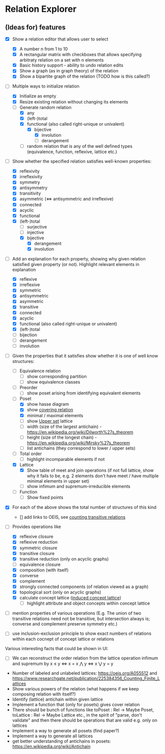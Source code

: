 # Relation Explorer

## (Ideas for) features
- [x] Show a relation editor that allows user to select
    - [x] A number n from 1 to 10
    - [x] A rectangular matrix with checkboxes that allows specifying arbitraty relation on a set with n elements
    - [x] Basic history support - ability to undo relation edits
    - [x] Show a graph (as in graph theory) of the relation
    - [x] Show a bipartite graph of the relation (TODO how is this called?)

- [ ] Multiple ways to initialize relation
    - [x] Initialize as empty
    - [x] Resize existing relation without changing its elements
    - [ ] Generate random relation
        - [x] any
        - [x] (left-)total
        - [x] functional (also called right-unique or univalent)
            - [x] bijective
                - [x] involution
                - [ ] derangement
        - [ ] random relation that is any of the well defined types (equivalence, function, reflexive, lattice etc.)

- [ ] Show whether the specified relation satisfies well-known properties:
    - [x] reflexivity
    - [x] irreflexivity
    - [x] symmetry
    - [x] antisymmetry
    - [x] transitivity
    - [x] asymmetric (<=> antisymmetric and irreflexive)
    - [x] connected
    - [x] acyclic
    - [x] functional
    - [x] (left-)total
        - [ ] surjective
        - [ ] injective
        - [x] bijective
            - [x] derangement
            - [x] involution

- [ ] Add an explanation for each property, showing why given relation satisfied given property (or not). Highlight relevant elements in explanation
    - [x] reflexive
    - [x] irreflexive
    - [x] symmetric
    - [x] antisymmetric
    - [x] asymmetric
    - [x] transitive
    - [x] connected
    - [x] acyclic
    - [x] functional (also called right-unique or univalent)
    - [x] (left-)total
    - [ ] bijection
    - [ ] derangement
    - [ ] involution

- [ ] Given the properties that it satisfies show whether it is one of well know structures:
    - [ ] Equivalence relation
        - [ ] show corresponding partition
        - [ ] show equivalence classes
    - [ ] Preorder
        - [ ] show poset arising from identifying equivalent elements
    - [ ] Poset
        - [x] show hasse diagram
        - [x] show [covering relation](https://en.wikipedia.org/wiki/Covering_relation)
        - [x] minimal / maximal elements
        - [ ] show [Upper set](https://en.wikipedia.org/wiki/Upper_set) lattice
        - [ ] width (size of the largest antichain) - https://en.wikipedia.org/wiki/Dilworth%27s_theorem
        - [ ] height (size of the longest chain) - https://en.wikipedia.org/wiki/Mirsky%27s_theorem
        - [ ] list antichains (they correspond to lower / upper sets)
    - [ ] Total order
        - [ ] highlight incomparable elements if not
    - [x] Lattice
        - [x] Show table of meet and join operations (if not full lattice, show why it fails to be, e.g. 2 elements don't have meet / have multiple minimal elements in upper set)
        - [ ] show infimum and supremum-irreducible elements
    - [ ] Function
        - [ ] Show fixed points

- [x] For each of the above shows the total number of structures of this kind
    - [] add links to OEIS, see [counting transitive relations](https://en.wikipedia.org/wiki/Transitive_relation#Counting_transitive_relations)

- [ ] Provides operations like
    - [x] reflexive closure
    - [x] reflexive reduction
    - [x] symmetric closure
    - [x] transitive closure
    - [x] transitive reduction (only on acyclic graphs)
    - [ ] equivalence closure
    - [x] composition (with itself)
    - [x] converse
    - [x] complement
    - [x] strongly connected components (of relation viewed as a graph)
    - [x] topological sort (only on acyclic graphs)
    - [x] calculate concept lattice ([induced concept lattice](https://en.wikipedia.org/wiki/Binary_relation#Induced_concept_lattice))
         - [ ] highlight attribute and object concepts within concept lattice

- [ ] mention properties of various operations (E.g. The union of two transitive relations need not be transitive, but intersection always is; converse and complement preserve symmetry etc.)
- [ ] use inclusion-exclusion principle to show exact numbers of relations within each cocnept of concept lattice or relations

Various interesting facts that could be shown in UI:
- [ ] We can reconstruct the order relation from the lattice operation infimum and supremum by x ≤ y <=> x = x ⋀ y <=> x ⋁ y = y
- Number of labeled and unlabeled lattices: https://oeis.org/A055512 and https://www.researchgate.net/publication/225384356_Counting_Finite_Lattices
- Show various powers of the relation (what happens if we keep composing relation with itself?)
- Identify (lattice) antichain within given lattice
- Implement a function that (only for posets) gives cover relation
- There should be bunch of functions like toPoset : Rel -> Maybe Poset, toLattice : Rel -> Maybe Lattice etc., in the spirit of "parse, don't validate" and then there should be operations that are valid e.g. only on lattices
- Implement a way to generate all posets (find paper?)
- Implement a way to generate all lattices
- get better understanding of antichains in posets: https://en.wikipedia.org/wiki/Antichain

